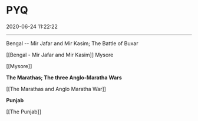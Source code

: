 ﻿# PYQ
2020-06-24 11:22:22
            
---


Bengal -- Mir Jafar and Mir Kasim; The Battle of Buxar

[[Bengal - Mir Jafar and Mir Kasim]]
Mysore



[[Mysore]]

**The Marathas; The three Anglo-Maratha Wars**

[[The Marathas and Anglo Maratha War]]

**Punjab**


[[The Punjab]]


